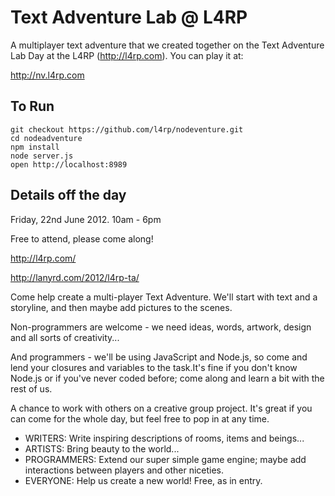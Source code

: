 Text Adventure Lab @ L4RP
=========================

A multiplayer text adventure that we created together on the Text Adventure Lab Day at the L4RP (http://l4rp.com). You can play it at:

http://nv.l4rp.com

To Run
------

```
git checkout https://github.com/l4rp/nodeventure.git
cd nodeadventure
npm install
node server.js
open http://localhost:8989
```


Details off the day
------------------

Friday, 22nd June 2012. 10am - 6pm

Free to attend, please come along!

http://l4rp.com/

http://lanyrd.com/2012/l4rp-ta/

Come help create a multi-player Text Adventure. We'll start with text and a storyline, and then maybe add pictures to the scenes.

Non-programmers are welcome - we need ideas, words, artwork, design and all sorts of creativity...

And programmers - we'll be using JavaScript and Node.js, so come and lend your closures and variables to the task.It's fine if you don't know Node.js or if you've never coded before; come along and learn a bit with the rest of us.

A chance to work with others on a creative group project. It's great if you can come for the whole day, but feel free to pop in at any time.

 - WRITERS: Write inspiring descriptions of rooms, items and beings...     
 - ARTISTS: Bring beauty to the world...
 - PROGRAMMERS: Extend our super simple game engine; maybe add interactions between players and other niceties.
 - EVERYONE: Help us create a new world! Free, as in entry.
